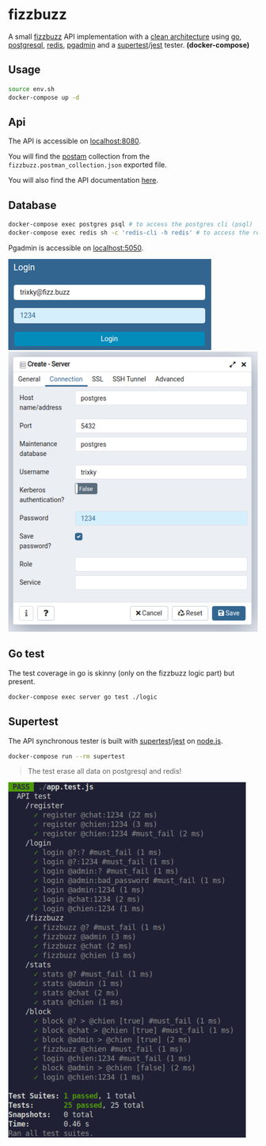 # fizzbuzz

A small [fizzbuzz](https://en.wikipedia.org/wiki/Fizz_buzz) API implementation with a [clean architecture](https://medium.com/perry-street-software-engineering/clean-api-architecture-2b57074084d5) using [go](https://golang.org/), [postgresql](https://www.postgresql.org/), [redis](https://redis.io/), [pgadmin](https://www.pgadmin.org/) and a [supertest](https://www.npmjs.com/package/supertest)/[jest](https://jestjs.io/) tester. **(docker-compose)**

## Usage

```bash
source env.sh
docker-compose up -d
```

## Api

The API is accessible on [localhost:8080](http://localhost:8080/).

You will find the [postam](https://www.postman.com/) collection from the `fizzbuzz.postman_collection.json` exported file.

You will also find the API documentation [here](https://github.com/trixky/fizzbuzz/blob/main/server/README.md).

## Database

```bash
docker-compose exec postgres psql # to access the postgres cli (psql)
docker-compose exec redis sh -c 'redis-cli -h redis' # to access the redis cli
```

Pgadmin is accessible on [localhost:5050](http://localhost:5050/).

![screenshot](https://raw.githubusercontent.com/trixky/fizzbuzz/main/.demo/pgadmin_login.png)
![screenshot](https://raw.githubusercontent.com/trixky/fizzbuzz/main/.demo/pgadmin_connection.png)

## Go test

The test coverage in go is skinny (only on the fizzbuzz logic part) but present.

```bash
docker-compose exec server go test ./logic
```

## Supertest

The API synchronous tester is built with [supertest](https://www.npmjs.com/package/supertest)/[jest](https://jestjs.io/) on [node.js](https://nodejs.org/).

```bash
docker-compose run --rm supertest
```

> The test erase all data on postgresql and redis!

![screenshot](https://raw.githubusercontent.com/trixky/fizzbuzz/main/.demo/test.png)
